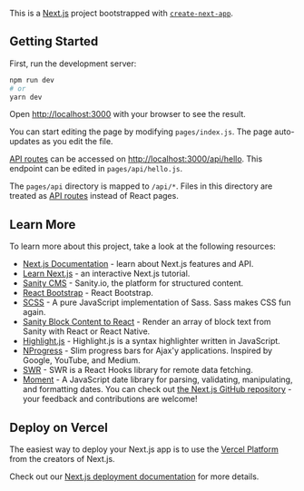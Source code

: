 This is a [Next.js](https://nextjs.org/) project bootstrapped with [`create-next-app`](https://github.com/vercel/next.js/tree/canary/packages/create-next-app).

## Getting Started

First, run the development server:

```bash
npm run dev
# or
yarn dev
```

Open [http://localhost:3000](http://localhost:3000) with your browser to see the result.

You can start editing the page by modifying `pages/index.js`. The page auto-updates as you edit the file.

[API routes](https://nextjs.org/docs/api-routes/introduction) can be accessed on [http://localhost:3000/api/hello](http://localhost:3000/api/hello). This endpoint can be edited in `pages/api/hello.js`.

The `pages/api` directory is mapped to `/api/*`. Files in this directory are treated as [API routes](https://nextjs.org/docs/api-routes/introduction) instead of React pages.

## Learn More

To learn more about this project, take a look at the following resources:

- [Next.js Documentation](https://nextjs.org/docs) - learn about Next.js features and API.
- [Learn Next.js](https://nextjs.org/learn) - an interactive Next.js tutorial.
- [Sanity CMS](https://www.sanity.io/docs/getting-started-with-sanity-cli) - Sanity.io, the platform for structured content.
- [React Bootstrap](https://react-bootstrap.github.io/getting-started/introduction) - React Bootstrap.
- [SCSS](https://www.npmjs.com/package/sass) - A pure JavaScript implementation of Sass. Sass makes CSS fun again.
- [Sanity Block Content to React](https://www.npmjs.com/package/@sanity/block-content-to-react) - Render an array of block text from Sanity with React or React Native.
- [Highlight.js](https://www.npmjs.com/package/highlight.js) - Highlight.js is a syntax highlighter written in JavaScript.
- [NProgress](https://www.npmjs.com/package/nprogress) - Slim progress bars for Ajax'y applications. Inspired by Google, YouTube, and Medium.
- [SWR](https://www.npmjs.com/package/swr) - SWR is a React Hooks library for remote data fetching.
- [Moment]() - A JavaScript date library for parsing, validating, manipulating, and formatting dates.
  You can check out [the Next.js GitHub repository](https://github.com/vercel/next.js/) - your feedback and contributions are welcome!

## Deploy on Vercel

The easiest way to deploy your Next.js app is to use the [Vercel Platform](https://vercel.com/import?utm_medium=default-template&filter=next.js&utm_source=create-next-app&utm_campaign=create-next-app-readme) from the creators of Next.js.

Check out our [Next.js deployment documentation](https://nextjs.org/docs/deployment) for more details.
